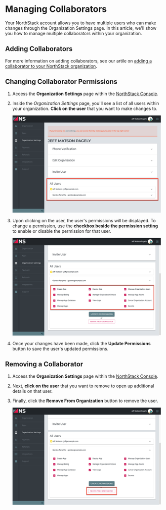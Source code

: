 # Managing Collaborators

Your NorthStack account allows you to have multiple users who can make changes through the Organization Settings page. In this article, we'll show you how to manage multiple collaborators within your organization.

## Adding Collaborators

For more information on adding collaborators, see our artile on [adding a collaborator to your NorthStack organization](/account/inviting-collaborators.md).

## Changing Collaborator Permissions

1. Access the **Organization Settings** page within the [NorthStack Console](https://console.northstack.com).
2. Inside the *Organization Settings* page, you'll see a list of all users within your organization. **Click on the user** that you want to make changes to.
   
   ![Collaborator Details](/_assets/images/managing-collaborators/view-collaborators.png)

3. Upon clicking on the user, the user's permissions will be displayed. To change a permission, use the **checkbox beside the permission setting** to enable or disable the permission for that user.
      
   ![Collaborator Permissions](/_assets/images/managing-collaborators/update-user-permissions.png)
   
4. Once your changes have been made, click the **Update Permissions** button to save the user's updated permissions.

## Removing a Collaborator

1. Access the **Organization Settings** page within the [NorthStack Console](https://console.northstack.com).
2. Next, **click on the user** that you want to remove to open up additional details on that user.
3. Finally, click the **Remove From Organization** button to remove the user.
   
   ![Delete Collaborator](/_assets/images/managing-collaborators/remove-user.png)
